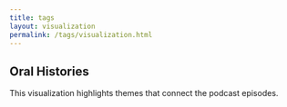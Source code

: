 ```yaml
---
title: tags
layout: visualization
permalink: /tags/visualization.html
---
```


## Oral Histories

This visualization highlights themes that connect the podcast episodes.